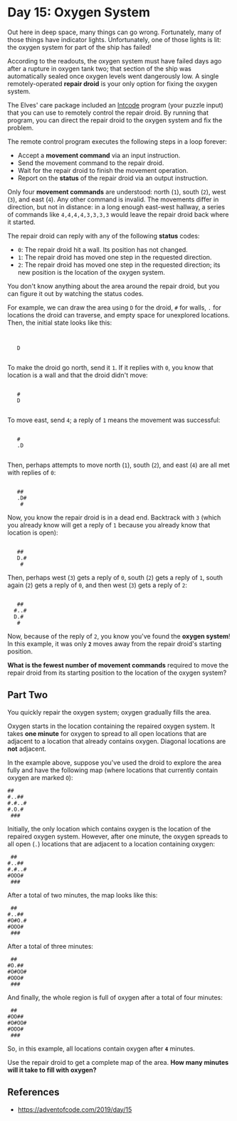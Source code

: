 # Day 15: Oxygen System

Out here in deep space, many things can go wrong. Fortunately, many of those things have indicator lights. Unfortunately, one of those lights is lit: the oxygen system for part of the ship has failed!

According to the readouts, the oxygen system must have failed days ago after a rupture in oxygen tank two; that section of the ship was automatically sealed once oxygen levels went dangerously low. A single remotely-operated **repair droid** is your only option for fixing the oxygen system.

The Elves' care package included an [Intcode](https://adventofcode.com/2019/day/9) program (your puzzle input) that you can use to remotely control the repair droid. By running that program, you can direct the repair droid to the oxygen system and fix the problem.

The remote control program executes the following steps in a loop forever:

- Accept a **movement command** via an input instruction.
- Send the movement command to the repair droid.
- Wait for the repair droid to finish the movement operation.
- Report on the **status** of the repair droid via an output instruction.

Only four **movement commands** are understood: north (`1`), south (`2`), west (`3`), and east (`4`). Any other command is invalid. The movements differ in direction, but not in distance: in a long enough east-west hallway, a series of commands like `4,4,4,4,3,3,3,3` would leave the repair droid back where it started.

The repair droid can reply with any of the following **status** codes:

- `0`: The repair droid hit a wall. Its position has not changed.
- `1`: The repair droid has moved one step in the requested direction.
- `2`: The repair droid has moved one step in the requested direction; its new position is the location of the oxygen system.

You don't know anything about the area around the repair droid, but you can figure it out by watching the status codes.

For example, we can draw the area using `D` for the droid, `#` for walls, `.` for locations the droid can traverse, and empty space for unexplored locations. Then, the initial state looks like this:

```


   D


```
To make the droid go north, send it `1`. If it replies with `0`, you know that location is a wall and that the droid didn't move:

```

   #
   D


```

To move east, send `4`; a reply of `1` means the movement was successful:

```

   #
   .D


```

Then, perhaps attempts to move north (`1`), south (`2`), and east (`4`) are all met with replies of `0`:

```

   ##
   .D#
    #

```

Now, you know the repair droid is in a dead end. Backtrack with `3` (which you already know will get a reply of `1` because you already know that location is open):

```

   ##
   D.#
    #

```

Then, perhaps west (`3`) gets a reply of `0`, south (`2`) gets a reply of `1`, south again (`2`) gets a reply of `0`, and then west (`3`) gets a reply of `2`:

```

   ##
  #..#
  D.#
   #
```

Now, because of the reply of `2`, you know you've found the **oxygen system**! In this example, it was only **`2`** moves away from the repair droid's starting position.

**What is the fewest number of movement commands** required to move the repair droid from its starting position to the location of the oxygen system?

## Part Two

You quickly repair the oxygen system; oxygen gradually fills the area.

Oxygen starts in the location containing the repaired oxygen system. It takes **one minute** for oxygen to spread to all open locations that are adjacent to a location that already contains oxygen. Diagonal locations are **not** adjacent.

In the example above, suppose you've used the droid to explore the area fully and have the following map (where locations that currently contain oxygen are marked `O`):

```
##
#..##
#.#..#
#.O.#
 ###
```

Initially, the only location which contains oxygen is the location of the repaired oxygen system. However, after one minute, the oxygen spreads to all open (`.`) locations that are adjacent to a location containing oxygen:

```
 ##
#..##
#.#..#
#OOO#
 ###
```
After a total of two minutes, the map looks like this:

```
 ##
#..##
#O#O.#
#OOO#
 ###
```

After a total of three minutes:

```
 ##
#O.##
#O#OO#
#OOO#
 ###
```

And finally, the whole region is full of oxygen after a total of four minutes:

```
 ##
#OO##
#O#OO#
#OOO#
 ###
```

So, in this example, all locations contain oxygen after **`4`** minutes.

Use the repair droid to get a complete map of the area. **How many minutes will it take to fill with oxygen?**

## References
- https://adventofcode.com/2019/day/15
